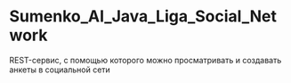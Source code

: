 # Sumenko_AI_Java_Liga_Social_Network

REST-сервис, с помощью которого можно просматривать и создавать анкеты в социальной сети

